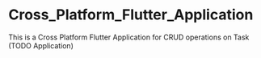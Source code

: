 # Cross_Platform_Flutter_Application
This is a Cross Platform Flutter Application for CRUD operations on Task (TODO Application)
